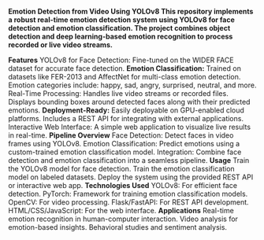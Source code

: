 **Emotion Detection from Video Using YOLOv8
This repository implements a robust real-time emotion detection system using YOLOv8 for face detection and emotion classification. The project combines object detection and deep learning-based emotion recognition to process recorded or live video streams.**

**Features**
YOLOv8 for Face Detection:
Fine-tuned on the WIDER FACE dataset for accurate face detection.
**Emotion Classification:**
Trained on datasets like FER-2013 and AffectNet for multi-class emotion detection.
Emotion categories include: happy, sad, angry, surprised, neutral, and more.
Real-Time Processing:
Handles live video streams or recorded files.
Displays bounding boxes around detected faces along with their predicted emotions.
**Deployment-Ready:**
Easily deployable on GPU-enabled cloud platforms.
Includes a REST API for integrating with external applications.
Interactive Web Interface:
A simple web application to visualize live results in real-time.
**Pipeline Overview**
Face Detection:
Detect faces in video frames using YOLOv8.
Emotion Classification:
Predict emotions using a custom-trained emotion classification model.
Integration:
Combine face detection and emotion classification into a seamless pipeline.
**Usage**
Train the YOLOv8 model for face detection.
Train the emotion classification model on labeled datasets.
Deploy the system using the provided REST API or interactive web app.
**Technologies Used**
YOLOv8: For efficient face detection.
PyTorch: Framework for training emotion classification models.
OpenCV: For video processing.
Flask/FastAPI: For REST API development.
HTML/CSS/JavaScript: For the web interface.
**Applications**
Real-time emotion recognition in human-computer interaction.
Video analysis for emotion-based insights.
Behavioral studies and sentiment analysis.

